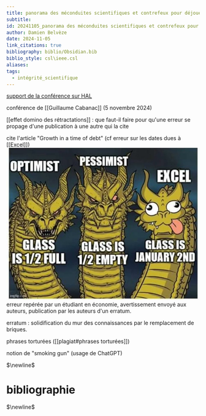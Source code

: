 ```yaml
---
title: panorama des méconduites scientifiques et contrefeux pour déjouer les pièges
subtitle: 
id: 20241105_panorama des méconduites scientifiques et contrefeux pour déjouer les pièges
author: Damien Belvèze
date: 2024-11-05
link_citations: true
bibliography: biblio/Obsidian.bib
biblio_style: csl\ieee.csl
aliases: 
tags:
  - intégrité_scientifique
---
```

[support de la conférence sur HAL](https://ut3-toulouseinp.hal.science/hal-04225515v2/file/20231002_CNRM_Cabanac.pdf)

conférence de [[Guillaume Cabanac]] (5 novembre 2024)

[[effet domino des rétractations]] : que faut-il faire pour qu'une erreur se propage d'une publication à une autre qui la cite

cite l'article "Growth in a time of debt" (cf erreur sur les dates dues à [[Excel]])
![](images/error_excel.jpg)
erreur repérée par un étudiant en économie, avertissement envoyé aux auteurs, publication par les auteurs d'un erratum.

erratum : solidification du mur des connaissances par le remplacement de briques. 

phrases torturées ([[plagiat#phrases torturées]])

notion de "smoking gun" (usage de ChatGPT)




$\newline$
# bibliographie
$\newline$






